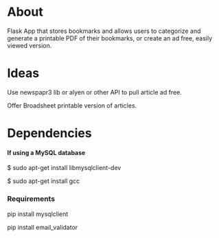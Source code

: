 # About
Flask App that stores bookmarks and allows users to categorize and generate a printable PDF of their bookmarks, 
or create an ad free, easily viewed version. 


# Ideas
Use newspapr3 lib or alyen or other API to pull article ad free. 

Offer Broadsheet printable version of articles.


# Dependencies
#### If using a MySQL database

$ sudo apt-get install libmysqlclient-dev

$ sudo apt-get install gcc


### Requirements
pip install mysqlclient 

pip install email_validator

